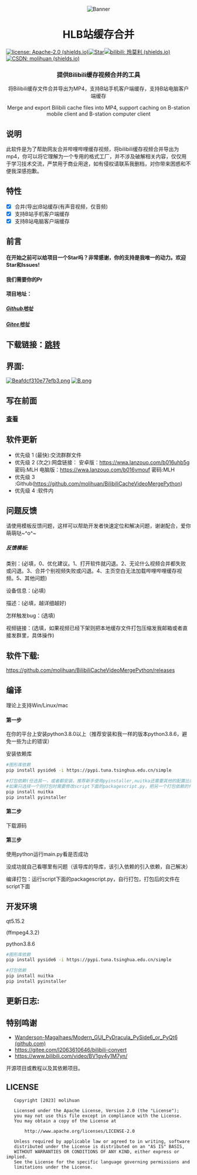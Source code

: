 

<p align="center">
<img src="https://s2.loli.net/2022/12/14/WoYwfehDNHbMzIZ.png" alt="Banner" />
</p>
<h1 align="center">HLB站缓存合并</h1>

[![license: Apache-2.0 (shields.io)](https://img.shields.io/badge/license-Apache--2.0-brightgreen)](https://github.com/molihuan/mlhfileselectorlib/blob/master/LICENSE)[![Star](https://img.shields.io/github/stars/molihuan/BilibiliCacheVideoMergePython.svg)](https://github.com/molihuan/BilibiliCacheVideoMergePython)[![bilibili: 玲莫利 (shields.io)](https://img.shields.io/badge/bilibili-玲莫利-orange)](https://space.bilibili.com/454222981)[![CSDN: molihuan (shields.io)](https://img.shields.io/badge/CSDN-molihuan-blue)](https://blog.csdn.net/molihuan)

<h3 align="center">提供Bilibili缓存视频合并的工具</h3>
<p align="center">将Bilibili缓存文件合并导出为MP4，支持B站手机客户端缓存，支持B站电脑客户端缓存</p>
<p align="center">Merge and export Bilibili cache files into MP4, support caching on B-station mobile client and B-station computer client</p>


## 说明

此软件是为了帮助网友合并哔哩哔哩缓存视频，将bilibili缓存视频合并导出为mp4，你可以将它理解为一个专用的格式工厂，并不涉及破解相关内容，仅仅用于学习技术交流，严禁用于商业用途，如有侵权请联系我删档，对你带来困惑和不便我深感抱歉。

## 特性

- [x] 合并(导出)B站缓存(有声音视频，仅音频)
- [x] 支持B站手机客户端缓存
- [x] 支持B站电脑客户端缓存

## 前言

#### 在开始之前可以给项目一个Star吗？非常感谢，你的支持是我唯一的动力。欢迎Star和Issues!

#### 我们需要你的Pr

#### 项目地址：
##### [Github地址](https://github.com/molihuan/BilibiliCacheVideoMergePython)
##### [Gitee地址](https://gitee.com/molihuan/BilibiliCacheVideoMergePython)

## 下载链接：[跳转](https://github.com/molihuan/BilibiliCacheVideoMergePython/releases)

## 界面:

[![Beafdcf310e77efb3.png](https://z4a.net/images/2023/07/22/Beafdcf310e77efb3.png)](https://z4a.net/image/VBY2Pp)
[![B.png](https://z4a.net/images/2023/07/22/B.png)](https://z4a.net/image/VBYgjE)

## 写在前面

### [查看](./res/md/statement.md)

## 软件更新

- 优先级 1 (最快):交流群群文件
- 优先级 2 (次之):网盘链接：
安卓版：https://wwa.lanzouo.com/b016uhb5g
密码:MLH
电脑版：https://wwa.lanzouo.com/b016vmouf
密码:MLH
- 优先级 3 :Github(https://github.com/molihuan/BilibiliCacheVideoMergePython)
- 优先级 4 :软件内

## 问题反馈

请使用模板反馈问题，这样可以帮助开发者快速定位和解决问题，谢谢配合，爱你萌萌哒~^o^~

##### 反馈模板:

类别：(必填，0、优化建议。1、打开软件就闪退。2、无论什么视频合并都失败或闪退。3、合并个别视频失败或闪退。4、主页空白无法加载哔哩哔哩缓存视频。5、其他问题)

设备信息：(必填)

描述：(必填，越详细越好)

怎样触发bug：(选填)

视频链接：(选填，如果视频已经下架则把本地缓存文件打包压缩发我邮箱或者直接发群里，具体操作)



## 软件下载:

https://github.com/molihuan/BilibiliCacheVideoMergePython/releases

## 编译

理论上支持Win/Linux/mac

#### 第一步

在你的平台上安装python3.8.0以上（推荐安装和我一样的版本python3.8.6，避免一些为止的错误）

安装依赖库

```sh
#图形库依赖
pip install pyside6 -i https://pypi.tuna.tsinghua.edu.cn/simple

#打包依赖(任选其一，或者都安装，推荐新手使用pyinstaller,nuitka还需要其他的配置比较麻烦)
#如果只选择一个则打包时需要修改script下面的packagescript.py，把另一个打包依赖的代码删掉。
pip install nuitka
pip install pyinstaller
```

#### 第二步

下载源码

#### 第三步

使用python运行main.py看是否成功

没成功就自己看哪里有问题（该导库的导库，该引入依赖的引入依赖，自己解决）

编译打包：运行script下面的packagescript.py，自行打包，打包后的文件在script下面

## 开发环境

qt5.15.2

(ffmpeg4.3.2)

python3.8.6

```sh
#图形库依赖
pip install pyside6 -i https://pypi.tuna.tsinghua.edu.cn/simple

#打包依赖
pip install nuitka
pip install pyinstaller
```

## 更新日志:



## 特别鸣谢

- [Wanderson-Magalhaes/Modern_GUI_PyDracula_PySide6_or_PyQt6 (github.com)](https://github.com/Wanderson-Magalhaes/Modern_GUI_PyDracula_PySide6_or_PyQt6)
- https://gitee.com/l2063610646/bilibili-convert
- https://www.bilibili.com/video/BV1gv4y1M7yn/

开源项目或教程以及其依赖项目。

## LICENSE 

```
   Copyright [2023] molihuan

   Licensed under the Apache License, Version 2.0 (the "License");
   you may not use this file except in compliance with the License.
   You may obtain a copy of the License at

       http://www.apache.org/licenses/LICENSE-2.0

   Unless required by applicable law or agreed to in writing, software
   distributed under the License is distributed on an "AS IS" BASIS,
   WITHOUT WARRANTIES OR CONDITIONS OF ANY KIND, either express or implied.
   See the License for the specific language governing permissions and
   limitations under the License.
```



